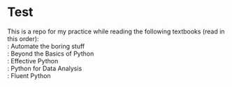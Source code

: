 # Test
This is a repo for my practice while reading the following textbooks (read in this order):\
  : Automate the boring stuff\
  : Beyond the Basics of Python\
  : Effective Python\
  : Python for Data Analysis\
  : Fluent Python
